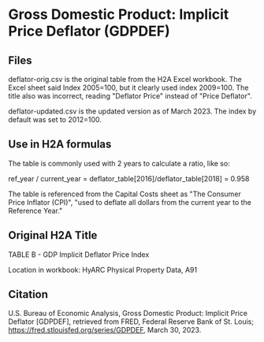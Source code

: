 # Gross Domestic Product: Implicit Price Deflator (GDPDEF)

## Files

deflator-orig.csv is the original table from the H2A Excel workbook. The Excel sheet said Index 2005=100, but it clearly used index 2009=100. The title also was incorrect, reading "Deflator Price" instead of "Price Deflator".

deflator-updated.csv is the updated version as of March 2023. The index by default was set to 2012=100.

## Use in H2A formulas

The table is commonly used with 2 years to calculate a ratio, like so:

ref_year / current_year = deflator_table[2016]/deflator_table[2018] = 0.958

The table is referenced from the Capital Costs sheet as "The Consumer Price Inflator (CPI)", "used to deflate all dollars from the current year to the Reference Year."

## Original H2A Title

TABLE B - GDP Implicit Deflator Price Index

Location in workbook: HyARC Physical Property Data, A91

## Citation
U.S. Bureau of Economic Analysis, Gross Domestic Product: Implicit Price Deflator [GDPDEF], retrieved from FRED, Federal Reserve Bank of St. Louis; https://fred.stlouisfed.org/series/GDPDEF, March 30, 2023.

